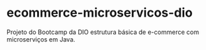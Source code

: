 # ecommerce-microservicos-dio
Projeto do Bootcamp da DIO estrutura básica de e-commerce com microserviços em Java. 
